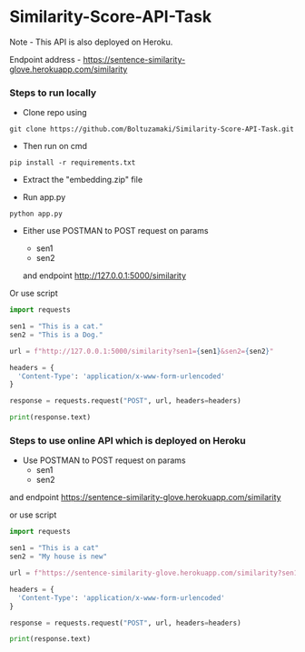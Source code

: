 # Similarity-Score-API-Task

Note - This API is also deployed on Heroku.

Endpoint address - https://sentence-similarity-glove.herokuapp.com/similarity


### Steps to run locally 

- Clone repo using 
```
git clone https://github.com/Boltuzamaki/Similarity-Score-API-Task.git
```
- Then run on cmd
```
pip install -r requirements.txt
```
- Extract the "embedding.zip" file

- Run app.py
```
python app.py 
```
- Either use POSTMAN to POST request on params 
  - sen1
  - sen2
  
  and endpoint http://127.0.0.1:5000/similarity

Or use script 

```py
import requests

sen1 = "This is a cat."
sen2 = "This is a Dog."

url = f"http://127.0.0.1:5000/similarity?sen1={sen1}&sen2={sen2}"

headers = {
  'Content-Type': 'application/x-www-form-urlencoded'
}

response = requests.request("POST", url, headers=headers)

print(response.text)
```

### Steps to use online API which is deployed on Heroku

- Use POSTMAN to POST request on params 
  - sen1
  - sen2
 
and endpoint https://sentence-similarity-glove.herokuapp.com/similarity

or use script

```py
import requests

sen1 = "This is a cat"
sen2 = "My house is new"

url = f"https://sentence-similarity-glove.herokuapp.com/similarity?sen1={sen1}&sen2={sen2}"

headers = {
  'Content-Type': 'application/x-www-form-urlencoded'
}

response = requests.request("POST", url, headers=headers)

print(response.text)
```
